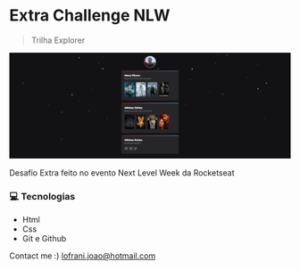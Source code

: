 # Extra Challenge NLW

> Trilha Explorer

![preview](./preview.png)

Desafio Extra feito no evento Next Level Week da Rocketseat

### 💻 Tecnologias
- Html
- Css
- Git e Github

Contact me :)
lofrani.joao@hotmail.com
